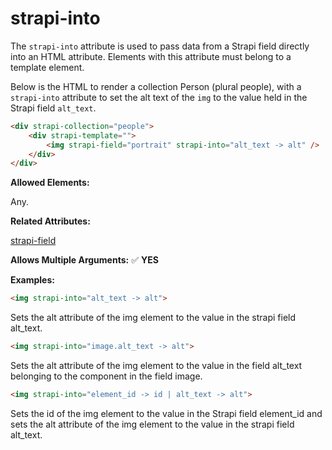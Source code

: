# strapi-into

The `strapi-into` attribute is used to pass data from a Strapi field directly into an HTML attribute. Elements with this attribute must belong to a template element.

Below is the HTML to render a collection Person (plural people), with a `strapi-into` attribute to set the alt text of the `img` to the value held in the Strapi field `alt_text`.

```html
<div strapi-collection="people">
	<div strapi-template="">
		<img strapi-field="portrait" strapi-into="alt_text -> alt" />
	</div>
</div>
```

**Allowed Elements:**

Any.

**Related Attributes:**

[strapi-field](strapi-field.md)

**Allows Multiple Arguments:** ✅ **YES**

**Examples:**

```html
<img strapi-into="alt_text -> alt">
```

Sets the alt attribute of the img element to the value in the strapi field alt_text.

```html
<img strapi-into="image.alt_text -> alt">
```

Sets the alt attribute of the img element to the value in the field alt_text belonging to the component in the field image.

```html
<img strapi-into="element_id -> id | alt_text -> alt">
```

Sets the id of the img element to the value in the Strapi field element_id and sets the alt attribute of the img element to the value in the strapi field alt_text.